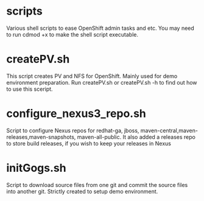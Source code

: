 # scripts

Various shell scripts to ease OpenShift admin tasks and etc. You may need to run cdmod +x to make the shell script executable.

# createPV.sh

This script creates PV and NFS for OpenShift. Mainly used for demo environment preparation. Run createPV.sh or createPV.sh -h to find out how to use this sceript.

# configure_nexus3_repo.sh

Script to configure Nexus repos for redhat-ga, jboss, maven-central,maven-releases,maven-snapshots, maven-all-public. It also added a releases repo to store build releases, if you wish to keep your releases in Nexus

# initGogs.sh

Script to download source files from one git and commit the source files into another git. Strictly created to setup demo environment. 
